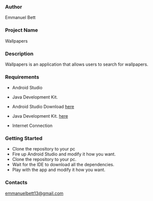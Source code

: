 ### Author
Emmanuel Bett
### Project Name
Wallpapers
### Description
Wallpapers is an application that allows users to search for wallpapers. 

 ### Requirements
 - Android Studio
 - Java Development Kit.
 - Android Studio Download [here](https://developer.android.com/studio/install)

 - Java Development Kit. [here](https://www.oracle.com/java/technologies/javase-jdk11-downloads.html)

 - Internet Connection

 ### Getting Started

 - Clone the repository to your pc
 - Fire up Android Studio and modify it how you want.
 - Clone the repository to your pc.
 - Wait for the IDE to download all the dependencies.
 - Play with the app and modify it how you want.

### Contacts
emmanuelbett13@gmail.com